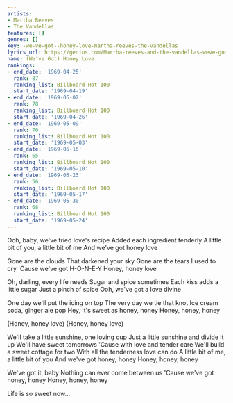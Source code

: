 ```yaml
---
artists:
- Martha Reeves
- The Vandellas
features: []
genres: []
key: -we-ve-got--honey-love-martha-reeves-the-vandellas
lyrics_url: https://genius.com/Martha-reeves-and-the-vandellas-weve-got-honey-love-lyrics
name: (We've Got) Honey Love
rankings:
- end_date: '1969-04-25'
  rank: 87
  ranking_list: Billboard Hot 100
  start_date: '1969-04-19'
- end_date: '1969-05-02'
  rank: 78
  ranking_list: Billboard Hot 100
  start_date: '1969-04-26'
- end_date: '1969-05-09'
  rank: 70
  ranking_list: Billboard Hot 100
  start_date: '1969-05-03'
- end_date: '1969-05-16'
  rank: 65
  ranking_list: Billboard Hot 100
  start_date: '1969-05-10'
- end_date: '1969-05-23'
  rank: 56
  ranking_list: Billboard Hot 100
  start_date: '1969-05-17'
- end_date: '1969-05-30'
  rank: 68
  ranking_list: Billboard Hot 100
  start_date: '1969-05-24'
---
```

Ooh, baby, we've tried love's recipe
Added each ingredient tenderly
A little bit of you, a little bit of me
And we've got honey love

Gone are the clouds
That darkened your sky
Gone are the tears I used to cry
'Cause we've got H-O-N-E-Y
Honey, honey love

Oh, darling, every life needs
Sugar and spice sometimes
Each kiss adds a little sugar
Just a pinch of spice
Ooh, we've got a love divine

One day we'll put the icing on top
The very day we tie that knot
Ice cream soda, ginger ale pop
Hey, it's sweet as honey, honey
Honey, honey, honey

(Honey, honey love)
(Honey, honey love)

We'll take a little sunshine, one loving cup
Just a little sunshine and divide it up
We'll have sweet tomorrows
'Cause with love and tender care
We'll build a sweet cottage for two
With all the tenderness love can do
A little bit of me, a little bit of you
And we've got honey, honey
Honey, honey, honey

We've got it, baby
Nothing can ever come between us
'Cause we've got honey, honey
Honey, honey, honey

Life is so sweet now...
